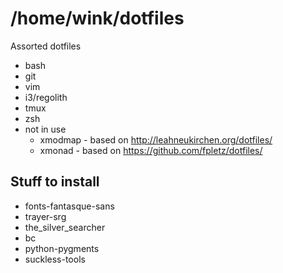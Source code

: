 # /home/wink/dotfiles

Assorted dotfiles

  * bash
  * git
  * vim
  * i3/regolith
  * tmux
  * zsh
  * not in use
    * xmodmap - based on http://leahneukirchen.org/dotfiles/
    * xmonad - based on https://github.com/fpletz/dotfiles/

## Stuff to install

  * fonts-fantasque-sans
  * trayer-srg
  * the_silver_searcher
  * bc
  * python-pygments
  * suckless-tools
